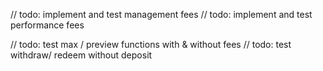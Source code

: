 


// todo: implement and test management fees
// todo: implement and test performance fees

// todo: test max / preview functions with & without fees
// todo: test withdraw/ redeem without deposit

